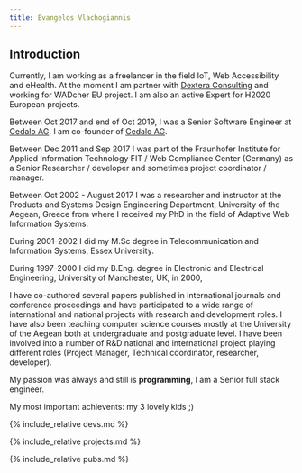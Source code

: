 ```yaml
---
title: Evangelos Vlachogiannis
---
```


## Introduction

Currently, I am working as a freelancer in the field IoT, Web Accessibility and eHealth. At the moment I am partner with [Dextera Consulting](https://www.dexteraconsulting.com/) and working for WADcher EU project. I am also an active Expert for H2020 European projects.

Between Oct 2017 and end of Oct 2019, I was a Senior Software Engineer at [Cedalo AG](http://www.cedalo.com). I am co-founder of [Cedalo AG](http://www.cedalo.com). 

Between Dec 2011 and Sep 2017 I was part of the Fraunhofer Institute for Applied Information Technology FIT / Web Compliance Center (Germany) as a Senior Researcher / developer and sometimes project coordinator / manager.

Between Oct 2002 - August 2017 I was a researcher and instructor at the Products and Systems Design Engineering Department, University of the Aegean, Greece from where I received my PhD in the field of Adaptive Web Information Systems.

During 2001-2002 I did my M.Sc degree in Telecommunication and Information Systems, Essex University.

During 1997-2000 I did my B.Eng. degree in Electronic and Electrical Engineering, University of Manchester, UK, in 2000, 

I have co-authored several papers published in international journals and conference proceedings and have participated to a wide range of international and national projects with research and development roles. I have also been teaching computer science courses mostly at the University of the Aegean both at undergraduate and postgraduate level. I have been involved into a number of R&D national and international project playing different roles (Project Manager, Technical coordinator, researcher, developer).

My passion was always and still is **programming**, I am a Senior full stack engineer.

My most important achievents: my 3 lovely kids ;)

{% include_relative devs.md %}

{% include_relative projects.md %}

{% include_relative pubs.md %}
